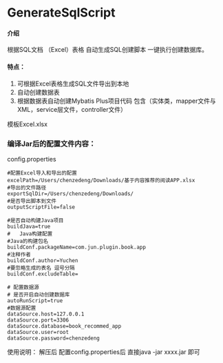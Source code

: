 # GenerateSqlScript

#### 介绍
根据SQL文档 （Excel）表格 自动生成SQL创建脚本 一键执行创建数据库。

#### 特点：
1. 可根据Excel表格生成SQL文件导出到本地
2. 自动创建数据表
3. 根据数据表自动创建Mybatis Plus项目代码 包含（实体类，mapper文件与XML，service层文件，controller文件）


模板Excel.xlsx


### 编译Jar后的配置文件内容：


config.properties
```
#配置Excel导入和导出的配置
excelPath=/Users/chenzedeng/Downloads/基于内容推荐的阅读APP.xlsx
#导出的文件路径
exportSqlDir=/Users/chenzedeng/Downloads/
#是否导出脚本到文件
outputScriptFile=false

#是否自动构建Java项目
buildJava=true
#	Java构建配置
#Java的构建包名
buildConf.packageName=com.jun.plugin.book.app
#注释作者
buildConf.author=Yuchen
#要忽略生成的表名 逗号分隔
buildConf.excludeTable=

# 配置数据源 
# 是否开启自动创建数据库
autoRunScript=true
#数据源配置
dataSource.host=127.0.0.1
dataSource.port=3306
dataSource.database=book_recommed_app
dataSource.user=root
dataSource.password=chenzedeng
```



使用说明：
解压后 配置config.properties后
直接java -jar xxxx.jar 即可


